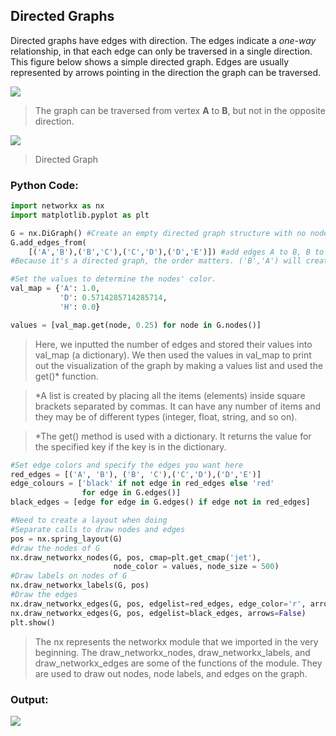 <!--title={Directed Graphs}-->

<!--badges={Algorithms:5,Python:10}-->

<!--concepts={directedGraphs}-->

## Directed Graphs

Directed graphs have edges with direction. The edges indicate a *one-way* relationship, in that each edge can only be traversed in a single direction. This figure below shows a simple directed graph. Edges are usually represented by arrows pointing in the direction the graph can be traversed.



![](https://tva1.sinaimg.cn/large/0082zybpgy1gbpjjiug6cj318e090weq.jpg)



> The graph can be traversed from vertex **A** to **B**, but not in the opposite direction.

![](https://tva1.sinaimg.cn/large/006tNbRwgy1gbl9364zthj31am0im75n.jpg)



> Directed Graph



### Python Code:

```python
import networkx as nx
import matplotlib.pyplot as plt

G = nx.DiGraph() #Create an empty directed graph structure with no nodes or edges.
G.add_edges_from(
    [('A','B'),('B','C'),('C','D'),('D','E')]) #add edges A to B, B to C, C to D, D to E
#Because it's a directed graph, the order matters. ('B','A') will create a edge from B to A. 

#Set the values to determine the nodes' color.
val_map = {'A': 1.0,
           'D': 0.5714285714285714,
           'H': 0.0}

values = [val_map.get(node, 0.25) for node in G.nodes()]


```

> Here, we inputted the number of edges and stored their values into val_map (a dictionary). We then used the values in val_map to print out the visualization of the graph by making a values list and used the get()* function.

> *A list is created by placing all the items (elements) inside square brackets separated by commas. It can have any number of items and they may be of different types (integer, float, string, and so on).

> *The get() method  is used with a dictionary. It returns the value for the specified key if the key is in the dictionary.

```python
#Set edge colors and specify the edges you want here
red_edges = [('A', 'B'), ('B', 'C'),('C','D'),('D','E')]
edge_colours = ['black' if not edge in red_edges else 'red'
                for edge in G.edges()]
black_edges = [edge for edge in G.edges() if edge not in red_edges]

#Need to create a layout when doing
#Separate calls to draw nodes and edges
pos = nx.spring_layout(G)
#draw the nodes of G
nx.draw_networkx_nodes(G, pos, cmap=plt.get_cmap('jet'), 
                       node_color = values, node_size = 500) 
#Draw labels on nodes of G
nx.draw_networkx_labels(G, pos)
#Draw the edges
nx.draw_networkx_edges(G, pos, edgelist=red_edges, edge_color='r', arrows=True)
nx.draw_networkx_edges(G, pos, edgelist=black_edges, arrows=False)
plt.show()
```

> The nx represents the networkx module that we imported in the very beginning. The draw_networkx_nodes, draw_networkx_labels, and draw_networkx_edges are some of the functions of the module. They are used to draw out nodes, node labels, and edges on the graph.



### Output:

![](https://tva1.sinaimg.cn/large/006y8mN6gy1g843xb1tywj30rw0kwmyb.jpg)

